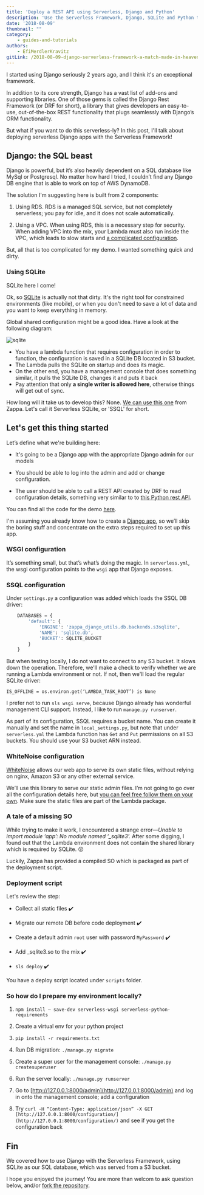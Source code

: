 ```yaml
---
title: 'Deploy a REST API using Serverless, Django and Python'
description: 'Use the Serverless Framework, Django, SQLite and Python to quickly deploy a REST API.'
date: '2018-08-09'
thumbnail: ""
category:
    - guides-and-tutorials
authors:
    - EfiMerdlerKravitz
gitLink: /2018-08-09-django-serverless-framework-a-match-made-in-heaven.md
---
```


I started using Django seriously 2 years ago, and I think it's an exceptional framework.

In addition to its core strength, Django has a vast list of add-ons and supporting libraries. One of those gems is called the Django Rest Framework (or DRF for short), a library that gives developers an easy-to-use, out-of-the-box REST functionality that plugs seamlessly with Django’s ORM functionality.

But what if you want to do this serverless-ly? In this post, I'll talk about deploying serverless Django apps with the Serverless Framework!

## Django: the SQL beast

Django is powerful, but it’s also heavily dependent on a SQL database like MySql or Postgresql. No matter how hard I tried, I couldn’t find any Django DB engine that is able to work on top of AWS DynamoDB.

The solution I'm suggesting here is built from 2 components:

1. Using RDS. RDS is a managed SQL service, but not completely serverless; you pay for idle, and it does not scale automatically.

2. Using a VPC. When using RDS, this is a necessary step for security. When adding VPC into the mix, your Lambda must also run inside the VPC, which leads to slow starts and [a complicated configuration](https://gist.github.com/efi-mk/d6586669a472be8ea16b6cf8e9c6ba7f).

But, all that is too complicated for my demo. I wanted something quick and dirty.

### Using SQLite

SQLite here I come!

Ok, so [SQLite](https://www.sqlite.org/index.html) is actually not that dirty. It's the right tool for constrained environments (like mobile), or when you don't need to save a lot of data and you want to keep everything in memory.

Global shared configuration might be a good idea. Have a look at the following diagram:

![sqlite](https://user-images.githubusercontent.com/822542/43189524-7331b9c8-8fff-11e8-8dc7-75612d36ff65.png)

* You have a lambda function that requires configuration in order to function, the configuration is saved in a SQLite DB located in S3 bucket.
* The Lambda pulls the SQLite on startup and does its magic.
* On the other end, you have a management console that does something similar, it pulls the SQLite DB, changes it and puts it back
* Pay attention that only **a single writer is allowed here**, otherwise things will get out of sync.

How long will it take us to develop this? None. [We can use this one](https://blog.zappa.io/posts/s3sqlite-a-serverless-relational-database) from Zappa. Let's call it Serverless SQLite, or 'SSQL' for short.

## Let's get this thing started

Let’s define what we're building here:

* It's going to be a Django app with the appropriate Django admin for our models

* You should be able to log into the admin and add or change configuration.

* The user should be able to call a REST API created by DRF to read configuration details, something very similar to to [this Python rest API](https://serverless.com/blog/flask-python-rest-api-serverless-lambda-dynamodb/).

You can find all the code for the demo [here](https://github.com/efi-mk/serverless-django-demo).

I'm assuming you already know how to create a [Django app](https://docs.djangoproject.com/en/2.0/intro/tutorial01/), so we’ll skip the boring stuff and concentrate on the extra steps required to set up this app.

### WSGI configuration

It’s something small, but that’s what’s doing the magic. In `serverless.yml`, the wsgi configuration points to the `wsgi` app that Django exposes.

### SSQL configuration

Under `settings.py` a configuration was added which loads the SSQL DB driver:

``` python
    DATABASES = {
        'default': {
            'ENGINE': 'zappa_django_utils.db.backends.s3sqlite',
            'NAME': 'sqlite.db',
            'BUCKET': SQLITE_BUCKET
        }
    }
```

But when testing locally, I do not want to connect to any S3 bucket. It slows down the operation. Therefore, we'll make a check to verify whether we are running a Lambda environment or not. If not, then we'll load the regular SQLite driver:

`IS_OFFLINE = os.environ.get(‘LAMBDA_TASK_ROOT’) is None`

I prefer not to run `sls wsgi serve`, because Django already has wonderful management CLI support. Instead, I like to run `manage.py runserver`.

As part of its configuration, SSQL requires a bucket name. You can create it manually and set the name in `local_settings.py`, but note that under `serverless.yml` the Lambda function has `Get` and `Put` permissions on all S3 buckets. You should use your S3 bucket ARN instead.

### WhiteNoise configuration

[WhiteNoise](http://whitenoise.evans.io/en/stable/) allows our web app to serve its own static files, without relying on nginx, Amazon S3 or any other external service.

We’ll use this library to serve our static admin files. I’m not going to go over all the configuration details here, but [you can feel free follow them on your own](https://github.com/evansd/whitenoise/issues/164). Make sure the static files are part of the Lambda package.

### A tale of a missing SO

While trying to make it work, I encountered a strange error—*Unable to import module ‘app’: No module named ‘_sqlite3’.* After some digging, I found out that the Lambda environment does not contain the shared library which is required by SQLite. 😲

Luckily, Zappa has provided a compiled SO which is packaged as part of the deployment script.

### Deployment script

Let's review the step:

* Collect all static files ✔️

* Migrate our remote DB before code deployment ✔️

* Create a default admin `root` user with password `MyPassword` ✔️

* Add _sqlite3.so to the mix ✔️

* `sls deploy` ✔️

You have a deploy script located under `scripts` folder.

### So how do I prepare my environment locally?

1. `npm install — save-dev serverless-wsgi serverless-python-requirements`

2. Create a virtual env for your python project

3. `pip install -r requirements.txt`

4. Run DB migration: `./manage.py migrate`

5. Create a super user for the management console: `./manage.py createsuperuser`

6. Run the server locally: `./manage.py runserver`

7. Go to [http://127.0.0.1:8000/admin](http://127.0.0.1:8000/admin) and log in onto the management console; add a configuration

8. Try `curl -H “Content-Type: application/json” -X GET [http://127.0.0.1:8000/configuration/](http://127.0.0.1:8000/configuration/)` and see if you get the configuration back

## Fin

We covered how to use Django with the Serverless Framework, using SQLite as our SQL database, which was served from a S3 bucket.

I hope you enjoyed the journey! You are more than welcom to ask question below, and/or [fork the repository](https://github.com/efi-mk/serverless-django-demo).
